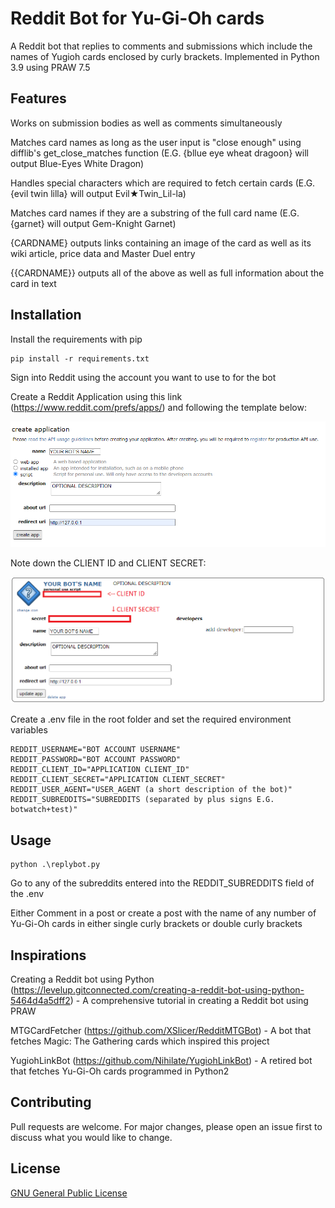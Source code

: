 # Reddit Bot for Yu-Gi-Oh cards 

A Reddit bot that replies to comments and submissions which include the names of Yugioh cards enclosed by curly brackets. Implemented in Python 3.9 using PRAW 7.5

## Features

Works on submission bodies as well as comments simultaneously

Matches card names as long as the user input is "close enough" using difflib's get_close_matches function (E.G. {bllue eye wheat dragoon} will output Blue-Eyes White Dragon)

Handles special characters which are required to fetch certain cards (E.G. {evil twin lilla} will output Evil★Twin_Lil-la)

Matches card names if they are a substring of the full card name (E.G. {garnet} will output Gem-Knight Garnet)

{CARDNAME} outputs links containing an image of the card as well as its wiki article, price data and Master Duel entry

{{CARDNAME}} outputs all of the above as well as full information about the card in text 

## Installation

Install the requirements with pip
```
pip install -r requirements.txt
```

Sign into Reddit using the account you want to use to for the bot

Create a Reddit Application using this link (https://www.reddit.com/prefs/apps/) and following the template below:

![Bot Creation Template](./images/Create_Bot.png)

Note down the CLIENT ID and CLIENT SECRET:

![Bot Credentials Page](./images/Bot_Credentials.png)

Create a .env file in the root folder and set the required environment variables 
```
REDDIT_USERNAME="BOT ACCOUNT USERNAME"
REDDIT_PASSWORD="BOT ACCOUNT PASSWORD"
REDDIT_CLIENT_ID="APPLICATION CLIENT_ID"
REDDIT_CLIENT_SECRET="APPLICATION CLIENT_SECRET"
REDDIT_USER_AGENT="USER_AGENT (a short description of the bot)"
REDDIT_SUBREDDITS="SUBREDDITS (separated by plus signs E.G. botwatch+test)"
```

## Usage

```
python .\replybot.py
```
Go to any of the subreddits entered into the REDDIT_SUBREDDITS field of the .env

Either Comment in a post or create a post with the name of any number of Yu-Gi-Oh cards in either single curly brackets or double curly brackets

## Inspirations 

Creating a Reddit bot using Python (https://levelup.gitconnected.com/creating-a-reddit-bot-using-python-5464d4a5dff2) - A comprehensive tutorial in creating a Reddit bot using PRAW

MTGCardFetcher (https://github.com/XSlicer/RedditMTGBot) - A bot that fetches Magic: The Gathering cards which inspired this project 

YugiohLinkBot (https://github.com/Nihilate/YugiohLinkBot) - A retired bot that fetches Yu-Gi-Oh cards programmed in Python2

## Contributing
Pull requests are welcome. For major changes, please open an issue first to discuss what you would like to change.

## License

[GNU General Public License](https://www.gnu.org/licenses/gpl-3.0.en.html)